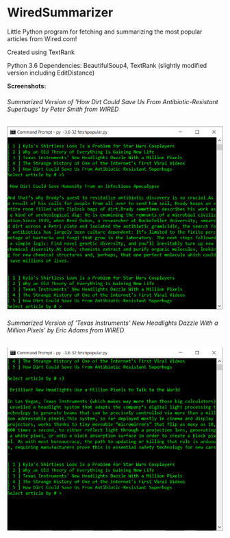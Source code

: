 # WiredSummarizer
Little Python program for fetching and summarizing the most popular articles from Wired.com!

Created using TextRank

Python 3.6
Dependencies: BeautifulSoup4, TextRank (slightly modified version including EditDistance)

**Screenshots:**


###### Summarized Version of 'How Dirt Could Save Us From Antibiotic-Resistant Superbugs' by Peter Smith from WIRED
![alt text](Examples/ex2.PNG "Summary")

###### Summarized Version of 'Texas Instruments' New Headlights Dazzle With a Million Pixels' by Eric Adams from WIRED
![alt text](Examples/ex1.PNG "Summary")
